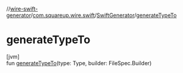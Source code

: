 //[wire-swift-generator](../../../index.md)/[com.squareup.wire.swift](../index.md)/[SwiftGenerator](index.md)/[generateTypeTo](generate-type-to.md)

# generateTypeTo

[jvm]\
fun [generateTypeTo](generate-type-to.md)(type: Type, builder: FileSpec.Builder)

